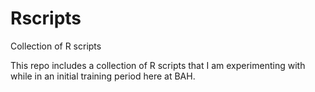 # Rscripts
Collection of R scripts

This repo includes a collection of R scripts that I am experimenting with while in an initial training period here at BAH. 
